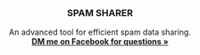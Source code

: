 <br />
<div align="center">

  <h3 align="center">SPAM SHARER</h3>

  <p align="center">
    An <bold>advanced</bold> tool for efficient spam data sharing.
    <br/>
    <a href="https://www.facebook.com/sehrakss"><strong>DM me on Facebook for questions »</strong></a>
    <br/>
    <br/>
  </p>
</div>
